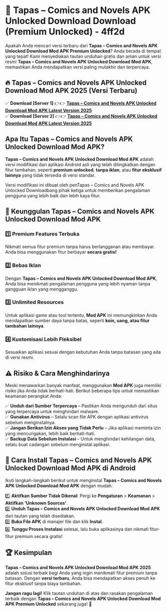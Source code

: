 # 🎯 Tapas – Comics and Novels APK Unlocked Download  Download (Premium Unlocked) -  4ff2d

Apakah Anda mencari versi terbaru dari **Tapas – Comics and Novels APK Unlocked Download Mod APK Premium Unlocked**? Anda berada di tempat yang tepat! Kami menyediakan tautan unduhan gratis dan aman untuk versi resmi **Tapas – Comics and Novels APK Unlocked Download Mod APK**, memastikan Anda mendapatkan versi paling mutakhir dan terpercaya.

## 🔥 Tapas – Comics and Novels APK Unlocked Download Mod APK 2025 (Versi Terbaru)

✅ **Download [Server 1]** 👉👉 [**Tapas – Comics and Novels APK Unlocked Download Mod APK Latest Version 2025**](https://momento.my/?title=Tapas_–_Comics_and_Novels_APK_Unlocked_Download)  
✅ **Download [Server 2]** 👉👉 [**Tapas – Comics and Novels APK Unlocked Download Mod APK Latest Version 2025**](https://momento.my/?title=Tapas_–_Comics_and_Novels_APK_Unlocked_Download)  

## Apa Itu Tapas – Comics and Novels APK Unlocked Download Mod APK?

**Tapas – Comics and Novels APK Unlocked Download Mod APK** adalah versi modifikasi dari aplikasi Android asli yang telah ditingkatkan dengan fitur tambahan, seperti **premium unlocked**, **tanpa iklan**, atau **fitur eksklusif lainnya** yang tidak tersedia di versi standar.

Versi modifikasi ini dibuat oleh penTapas – Comics and Novels APK Unlocked Downloadbang pihak ketiga untuk memberikan pengalaman pengguna yang lebih baik dan lebih kaya fitur.

## 🎯 Keunggulan Tapas – Comics and Novels APK Unlocked Download Mod APK

### 1️⃣ Premium Features Terbuka
Nikmati semua fitur premium tanpa harus berlangganan atau membayar. Anda bisa menggunakan fitur berbayar **secara gratis!**

### 2️⃣ Bebas Iklan
Dengan **Tapas – Comics and Novels APK Unlocked Download Mod APK**, Anda bisa menikmati pengalaman pengguna yang lebih nyaman tanpa gangguan iklan yang mengganggu.

### 3️⃣ Unlimited Resources
Untuk aplikasi game atau tool tertentu, **Mod APK** ini memungkinkan Anda mendapatkan sumber daya tanpa batas, seperti **koin, uang, atau fitur tambahan lainnya**.

### 4️⃣ Kustomisasi Lebih Fleksibel
Sesuaikan aplikasi sesuai dengan kebutuhan Anda tanpa batasan yang ada di versi resmi.

## ⚠️ Risiko & Cara Menghindarinya

Meski menawarkan banyak manfaat, menggunakan **Mod APK** juga memiliki risiko jika Anda tidak berhati-hati. Berikut beberapa tips untuk memastikan keamanan perangkat Anda:

✅ **Unduh dari Sumber Terpercaya** – Pastikan Anda mengunduh dari situs yang terpercaya untuk menghindari malware.  
✅ **Gunakan Antivirus** – Selalu scan file APK dengan aplikasi antivirus sebelum menginstalnya.  
✅ **Jangan Berikan Izin Akses yang Tidak Perlu** – Jika aplikasi meminta izin yang mencurigakan, lebih baik berhati-hati.  
✅ **Backup Data Sebelum Instalasi** – Untuk menghindari kehilangan data, selalu buat cadangan sebelum menginstal aplikasi.

## 📌 Cara Install Tapas – Comics and Novels APK Unlocked Download Mod APK di Android

Ikuti langkah-langkah berikut untuk menginstal **Tapas – Comics and Novels APK Unlocked Download Mod APK** dengan mudah:

1️⃣ **Aktifkan Sumber Tidak Dikenal**: Pergi ke **Pengaturan** > **Keamanan** > **Aktifkan 'Unknown Sources'**.  
2️⃣ **Unduh Tapas – Comics and Novels APK Unlocked Download Mod APK** dari tautan yang telah disediakan.  
3️⃣ **Buka File APK** di manajer file dan klik **Instal**.  
4️⃣ **Tunggu Proses Instalasi** selesai, lalu buka aplikasinya dan nikmati fitur-fitur premium secara gratis!

## 🏆 Kesimpulan

**Tapas – Comics and Novels APK Unlocked Download Mod APK 2025** adalah solusi terbaik bagi Anda yang ingin menikmati fitur premium tanpa batasan. Dengan **versi terbaru**, Anda bisa mendapatkan akses penuh ke fitur eksklusif tanpa biaya tambahan.

**Jangan ragu lagi!** Klik tautan unduhan di atas dan rasakan pengalaman terbaik dengan **Tapas – Comics and Novels APK Unlocked Download Mod APK Premium Unlocked** sekarang juga! 🚀
